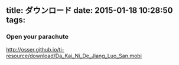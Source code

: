 title: ダウンロード
date: 2015-01-18 10:28:50
tags:
---

### Open your parachute

http://osser.github.io/ti-resource/download/Da_Kai_Ni_De_Jiang_Luo_San.mobi


